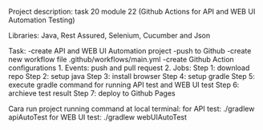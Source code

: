 Project description: task 20 module 22 (Github Actions for API and WEB UI Automation Testing)

Libraries: Java, Rest Assured, Selenium, Cucumber and Json

Task:
-create API and WEB UI Automation project
-push to Github
-create new workflow file .github/workflows/main.yml
-create Github Action configurations
    1. Events: push and pull request
    2. Jobs:
        Step 1: download repo
        Step 2: setup java
        Step 3: install browser
        Step 4: setup gradle
        Step 5: execute gradle command for running API test and WEB UI test
        Step 6: archieve test result
        Step 7: deploy to Github Pages

Cara run project
running command at local terminal: 
for API test: ./gradlew apiAutoTest
for WEB UI test: ./gradlew webUIAutoTest